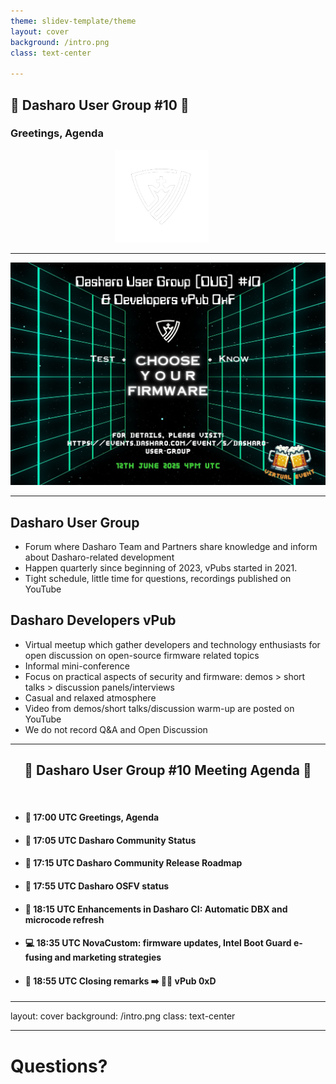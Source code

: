 ```yaml
---
theme: slidev-template/theme
layout: cover
background: /intro.png
class: text-center

---
```

## &#x1F44B; Dasharo User Group #10 &#x1F389;

### Greetings, Agenda

<center><img src="/img/dasharo-sygnet-white.svg" width="150px" style="margin-left:-20px"></center>

---

<center><img src="/img/dug_10/dug_10_banner.jpg" width="650px"></center>

---

## Dasharo User Group

- Forum where Dasharo Team and Partners share knowledge and inform about
  Dasharo-related development
- Happen quarterly since beginning of 2023, vPubs started in 2021.
- Tight schedule, little time for questions, recordings published on YouTube

## Dasharo Developers vPub

- Virtual meetup which gather developers and technology enthusiasts for open
  discussion on open-source firmware related topics
- Informal mini-conference
- Focus on practical aspects of security and firmware: demos > short talks >
  discussion panels/interviews
- Casual and relaxed atmosphere
- Video from demos/short talks/discussion warm-up are posted on YouTube
- We do not record Q&A and Open Discussion

---

## <center>&#x1F680; Dasharo User Group #10 Meeting Agenda &#x1F680;</center>

<br>

- #### &#x1F44B; 17:00 UTC Greetings, Agenda

- #### &#x1F9ED; 17:05 UTC Dasharo Community Status

- #### &#x1F9F0; 17:15 UTC Dasharo Community Release Roadmap

- #### &#x1F9F0; 17:55 UTC Dasharo OSFV status

- #### &#x1F9F0; 18:15 UTC Enhancements in Dasharo CI: Automatic DBX and microcode refresh

- #### &#x1F4BB; 18:35 UTC NovaCustom: firmware updates, Intel Boot Guard e-fusing and marketing strategies

- #### &#x1F44F; 18:55 UTC Closing remarks &#x27A1;&#xFE0F; &#x1F37A;&#x1F37B; vPub 0xD

---
layout: cover
background: /intro.png
class: text-center

---

# Questions?

<!--

Comment to satisfy pre-commit

-->
